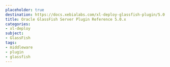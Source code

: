 ```yaml
---
placeholder: true
destination: https://docs.xebialabs.com/xl-deploy-glassfish-plugin/5.0.x/glassfishPluginManual.html
title: Oracle GlassFish Server Plugin Reference 5.0.x
categories: 
- xl-deploy
subject:
- GlassFish
tags:
- middleware
- plugin
- glassfish
---
```


